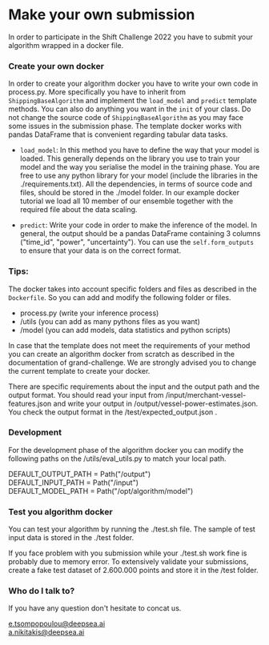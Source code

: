 # Make your own submission

In order to participate in the Shift Challenge 2022 you have to submit your algorithm wrapped in a docker file.

### Create your own docker

In order to create your algorithm docker you have to write your own code in process.py.
More specifically you have to inherit from `ShippingBaseAlgorithm` and implement the `load_model` and 
`predict` template methods. You can also do anything you want in the `init` of your class. Do not change the 
source code of `ShippingBaseAlgorithm` as you may face some issues in the submission phase. The template docker 
works with pandas DataFrame that is convenient regarding tabular data tasks.

* `load_model`: In this method you have to define the way that your model is loaded. This generally depends on 
 the library you use to train your model and the way you serialise the model in the training phase. You are free
 to use any python library for your model (include the libraries in the ./requirements.txt). All the dependencies, in 
 terms of source code and files, should be stored in the ./model folder. In our example docker tutorial we load all 10 
 member of our ensemble together with the required file about the data scaling.

* `predict`: Write your code in order to make the inference of the model. In general, the output should be a pandas
DataFrame containing 3 columns ("time_id", "power", "uncertainty"). You can use the `self.form_outputs` to ensure that 
your data is on the correct format.


### Tips: 
The docker takes into account specific folders and files as described in the `Dockerfile`. So you can add and
modify the following folder or files.
  * process.py (write your inference process)
  * /utils (you can add as many pythons files as you want)
  * /model (you can add models, data statistics and python scripts)

In case that the template does not meet the requirements of your method you can create an algorithm docker from scratch as 
described in the documentation of grand-challenge. We are strongly advised you to change the current template to 
create your docker.

There are specific requirements about the input and the output path and the output format.
You should read your input from /input/merchant-vessel-features.json and write your output in 
/output/vessel-power-estimates.json. You check the output format in the /test/expected_output.json .

### Development

For the development phase of the algorithm docker you can modify the following paths on the /utils/eval_utils.py 
to match your local path.

DEFAULT_OUTPUT_PATH = Path("/output")  
DEFAULT_INPUT_PATH = Path("/input")  
DEFAULT_MODEL_PATH = Path("/opt/algorithm/model")  

### Test you algorithm docker

You can test your algorithm by running the ./test.sh file.
The sample of test input data is stored in the ./test folder.

If you face problem  with you submission while your ./test.sh work fine is probably due to memory error.
To extensively validate your submissions, create a fake test dataset of 2.600.000 points and store it in the /test folder.

### Who do I talk to?

If you have any question don't hesitate to concat us. 

e.tsompopoulou@deepsea.ai   
a.nikitakis@deepsea.ai

